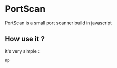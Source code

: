 # PortScan

PortScan is a small port scanner build in javascript

## How use it ?

it's very simple :
```js
np
```

